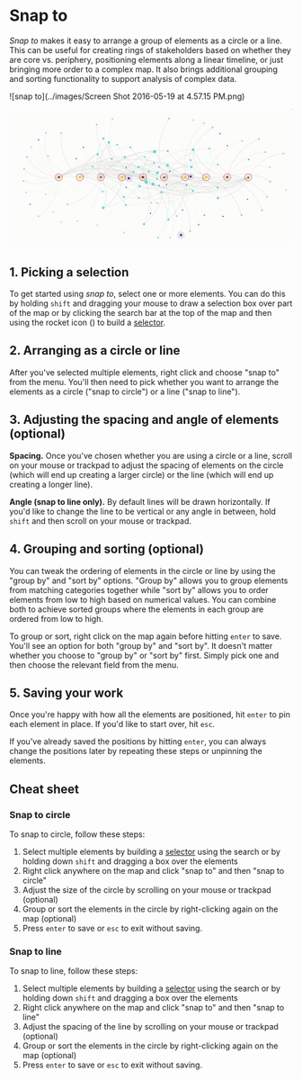 # Snap to

*Snap to* makes it easy to arrange a group of elements as a circle or a line. This can be useful for creating rings of stakeholders based on whether they are core vs. periphery, positioning elements along a linear timeline, or just bringing more order to a complex map. It also brings additional grouping and sorting functionality to support analysis of complex data.

![snap to](../images/Screen Shot 2016-05-19 at 4.57.15 PM.png)

![snap to line](../images/linesnapto.png)

## 1. Picking a selection
To get started using *snap to*, select one or more elements. You can do this by holding `shift` and dragging your mouse to draw a selection box over part of the map or by clicking the search bar at the top of the map and then using the rocket icon (<i class="fa fa-rocket"></i>) to build a [selector](/selectors.md).

## 2. Arranging as a circle or line
After you've selected multiple elements, right click and choose "snap to" from the menu. You'll then need to pick whether you want to arrange the elements as a circle ("snap to circle") or a line ("snap to line").

## 3. Adjusting the spacing and angle of elements (optional)
**Spacing.** Once you've chosen whether you are using a circle or a line, scroll on your mouse or trackpad to adjust the spacing of elements on the circle (which will end up creating a larger circle) or the line (which will end up creating a longer line).

**Angle (snap to line only).** By default lines will be drawn horizontally. If you'd like to change the line to be vertical or any angle in between, hold `shift` and then scroll on your mouse or trackpad.

## 4. Grouping and sorting (optional)
You can tweak the ordering of elements in the circle or line by using the "group by" and "sort by" options. "Group by" allows you to group elements from matching categories together while "sort by" allows you to order elements from low to high based on numerical values. You can combine both to achieve sorted groups where the elements in each group are ordered from low to high.

To group or sort, right click on the map again before hitting `enter` to save. You'll see an option for both "group by" and "sort by". It doesn't matter whether you choose to "group by" or "sort by" first. Simply pick one and then choose the relevant field from the menu.

## 5. Saving your work
Once you're happy with how all the elements are positioned, hit `enter` to pin each element in place. If you'd like to start over, hit `esc`.

If you've already saved the positions by hitting `enter`, you can always change the positions later by repeating these steps or unpinning the elements.

## Cheat sheet

### Snap to circle

To snap to circle, follow these steps:

1. Select multiple elements by building a [selector](/selectors.md) using the search or by holding down `shift` and dragging a box over the elements
2. Right click anywhere on the map and click "snap to" and then "snap to circle"
3. Adjust the size of the circle by scrolling on your mouse or trackpad (optional)
4. Group or sort the elements in the circle by right-clicking again on the map (optional)
5. Press `enter` to save or `esc` to exit without saving.

### Snap to line

To snap to line, follow these steps:

1. Select multiple elements by building a [selector](/selectors.md) using the search or by holding down `shift` and dragging a box over the elements
2. Right click anywhere on the map and click "snap to" and then "snap to line"
3. Adjust the spacing of the line by scrolling on your mouse or trackpad (optional)
4. Group or sort the elements in the circle by right-clicking again on the map (optional)
5. Press `enter` to save or `esc` to exit without saving.
